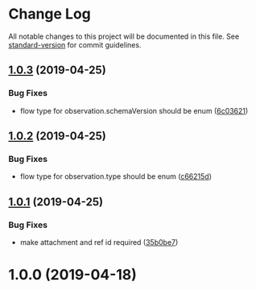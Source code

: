 # Change Log

All notable changes to this project will be documented in this file. See [standard-version](https://github.com/conventional-changelog/standard-version) for commit guidelines.

## [1.0.3](https://github.com/digidem/mapeo-schema/compare/v1.0.2...v1.0.3) (2019-04-25)


### Bug Fixes

* flow type for observation.schemaVersion should be enum ([6c03621](https://github.com/digidem/mapeo-schema/commit/6c03621))



## [1.0.2](https://github.com/digidem/mapeo-schema/compare/v1.0.1...v1.0.2) (2019-04-25)


### Bug Fixes

* flow type for observation.type should be enum ([c66215d](https://github.com/digidem/mapeo-schema/commit/c66215d))



## [1.0.1](https://github.com/digidem/mapeo-schema/compare/v1.0.0...v1.0.1) (2019-04-25)


### Bug Fixes

* make attachment and ref id required ([35b0be7](https://github.com/digidem/mapeo-schema/commit/35b0be7))



# 1.0.0 (2019-04-18)
